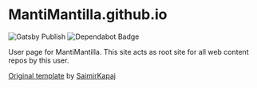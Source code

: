 # MantiMantilla.github.io <WIP>
![Gatsby Publish](https://github.com/MantiMantilla/MantiMantilla.github.io/workflows/Gatsby%20Publish/badge.svg)
![Dependabot Badge](https://badgen.net/dependabot/MantiMantilla/mantimantilla.github.io?icon=dependabot)

User page for MantiMantilla. This site acts as root site for all web content repos by this user.

[Original template](https://github.com/SaimirKapaj/gatsby-markdown-personal-website) by [SaimirKapaj](https://github.com/SaimirKapaj)
